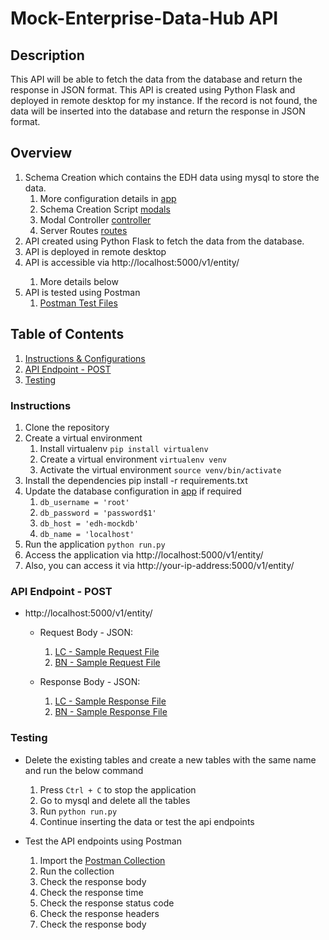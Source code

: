 # Mock-Enterprise-Data-Hub API

## Description
This API will be able to fetch the data from the database and return the response in JSON format. This API is created using Python Flask and deployed in remote desktop for my instance. If the record is not found, the data will be inserted into the database and return the response in JSON format. 

## Overview
  1. Schema Creation which contains the EDH data using mysql to store the data.
     1. More configuration details in [app](app/__init__.py)
     2. Schema Creation Script [modals](app/modals)
     3. Modal Controller [controller](app/controllers)
     4. Server Routes [routes](app/routes) 
  2. API created using Python Flask to fetch the data from the database.
  3. API is deployed in remote desktop
  4. API is accessible via http://localhost:5000/v1/entity/<uen>
     1. More details below
  5. API is tested using Postman
     1. [Postman Test Files](Postman_Tests)

## Table of Contents
1. [Instructions & Configurations](#instructions)
2. [API Endpoint - POST](#api-endpoint---post)
3. [Testing](#testing)

### Instructions
1. Clone the repository
2. Create a virtual environment
    1. Install virtualenv `pip install virtualenv`
    2. Create a virtual environment `virtualenv venv`
    3. Activate the virtual environment `source venv/bin/activate`
3. Install the dependencies pip install -r requirements.txt
4. Update the database configuration in [app](app/__init__.py) if required
   1. `db_username = 'root'`
   2. `db_password = 'password$1'`
   3. `db_host = 'edh-mockdb'`
   4. `db_name = 'localhost'`
5. Run the application `python run.py`
6. Access the application via http://localhost:5000/v1/entity/<uen>
7. Also, you can access it via http://your-ip-address:5000/v1/entity/<uen>

### API Endpoint - POST
* http://localhost:5000/v1/entity/<uen>
  * Request Body - JSON:
    1. [LC - Sample Request File](Postman_Tests/Requests/201900001B.json)
    2. [BN - Sample Request File](Postman_Tests/Requests/87654321B.json)
  
  * Response Body - JSON:
    1. [LC - Sample Response File](Postman_Tests/Response/201900001B_response.json)
    2. [BN - Sample Response File](Postman_Tests/Response/87654321B_response.json)

### Testing
* Delete the existing tables and create a new tables with the same name and run the below command
  1. Press `Ctrl + C` to stop the application
  2. Go to mysql and delete all the tables
  3. Run `python run.py` 
  4. Continue inserting the data or test the api endpoints

* Test the API endpoints using Postman
  1. Import the [Postman Collection](Postman_Tests/MockServer.postman_collection.json)
  2. Run the collection
  3. Check the response body
  4. Check the response time
  5. Check the response status code
  6. Check the response headers
  7. Check the response body
